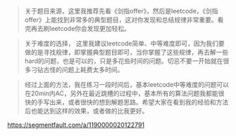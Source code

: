 
> 关于题目来源，这里我推荐先看《剑指offer》，然后是leetcode，《剑指offer》上能找到非常多的典型题目，这对你发现和总结规律非常重要。看完再去刷leetcode你会发现更加轻松。

> 关于难度的选择， 这里我建议leetcode简单、中等难度即可，因为我们要做的是寻找规律，即掌握典型题目即可，当你掌握了这些规律，再去解一些hard的问题，也是可以的，只是多花些时间的问题。切忌不要一开始就在很多刁钻古怪的问题上耗费太多时间。

> 经过上面的方法，我在练习一段时间后，基本leetcode中等难度的问题可以在20min内AC，另外在最近跳槽的过程中，基本所有的算法问题我都能很快的手写出来，或者很快的想到解题思路。希望大家在看到我的经验和方法后也能达到这样的效果，或者做的比我更好。

https://segmentfault.com/a/1190000020122791


